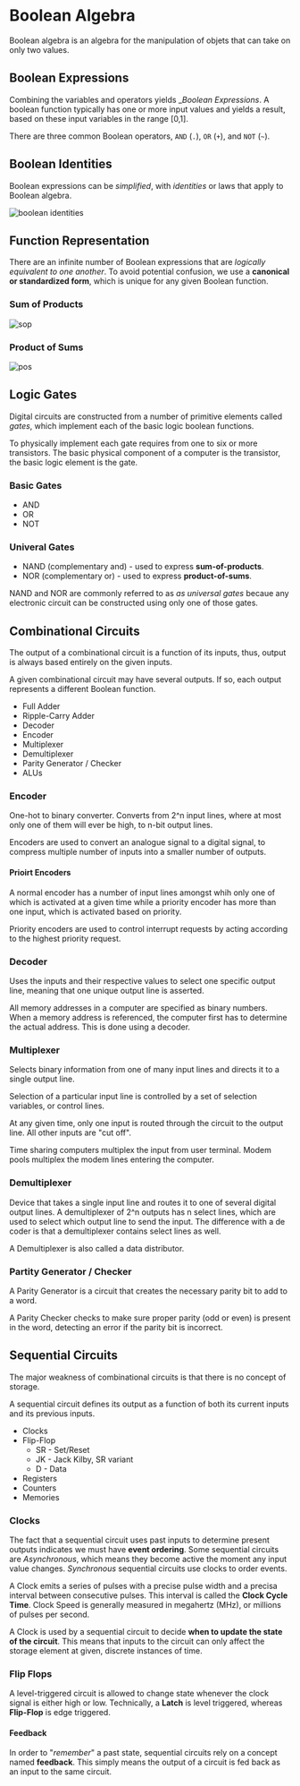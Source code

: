 # Boolean Algebra

Boolean algebra is an algebra for the manipulation of objets that can take on only two values.

## Boolean Expressions

Combining the variables and operators yields __Boolean Expressions_. A boolean function typically has one or more input values and yields a result, based on these input variables in the range [0,1].

There are three common Boolean operators, `AND` (`.`), `OR` (`+`), and `NOT` (`~`).

## Boolean Identities

Boolean expressions can be _simplified_, with _identities_ or laws that apply to Boolean algebra.

![boolean identities](./identities.png)

## Function Representation

There are an infinite number of Boolean expressions that are _logically equivalent to one another_. To avoid potential confusion, we use a __canonical or standardized form__, which is unique for any given Boolean function.

### Sum of Products

![sop](./sop.png)

### Product of Sums

![pos](./pos.png)

## Logic Gates

Digital circuits are constructed from a number of primitive elements called _gates_, which implement each of the basic logic boolean functions.

To physically implement each gate requires from one to six or more transistors. The basic physical component of a computer is the transistor, the basic logic element is the gate.

### Basic Gates

* AND
* OR
* NOT

### Univeral Gates

* NAND (complementary and) - used to express __sum-of-products__.
* NOR (complementary or) - used to express __product-of-sums__.

NAND and NOR are commonly referred to as _as universal gates_ becaue any electronic circuit can be constructed using only one of those gates.

## Combinational Circuits

The output of a combinational circuit is a function of its inputs, thus, output is always based entirely on the given inputs.

A given combinational circuit may have several outputs. If so, each output represents a different Boolean function.

* Full Adder
* Ripple-Carry Adder
* Decoder
* Encoder
* Multiplexer
* Demultiplexer
* Parity Generator / Checker
* ALUs

### Encoder

One-hot to binary converter. Converts from 2^n input lines, where at most only one of them will ever be high, to n-bit output lines.

Encoders are used to convert an analogue signal to a digital signal, to compress multiple number of inputs into a smaller number of outputs.

#### Prioirt Encoders

A normal encoder has a number of input lines amongst whih only one of which is activated at a given time while a priority encoder has more than one input, which is activated based on priority.

Priority encoders are used to control interrupt requests by acting according to the highest priority request.

### Decoder

Uses the inputs and their respective values to select one specific output line, meaning that one unique output line is asserted.

All memory addresses in a computer are specified as binary numbers. When a memory address is referenced, the computer first has to determine the actual address. This is done using a decoder.

### Multiplexer

Selects binary information from one of many input lines and directs it to a single output line.

Selection of a particular input line is controlled by a set of selection variables, or control lines.

At any given time, only one input is routed through the circuit to the output line. All other inputs are "cut off".

Time sharing computers multiplex the input from user terminal. Modem pools multiplex the modem lines entering the computer.

### Demultiplexer

Device that takes a single input line and routes it to one of several digital output lines. A demultiplexer of 2^n outputs has n select lines, which are used to select which output line to send the input. The difference with a de coder is that a demultiplexer contains select lines as well.

A Demultiplexer is also called a data distributor.

### Partity Generator / Checker

A Parity Generator is a circuit that creates the necessary parity bit to add to a word.

A Parity Checker checks to make sure proper parity (odd or even) is present in the word, detecting an error if the parity bit is incorrect.


## Sequential Circuits

The major weakness of combinational circuits is that there is no concept of storage.

A sequential circuit defines its output as a function of both its current inputs and its previous inputs.

* Clocks
* Flip-Flop
  * SR - Set/Reset
  * JK - Jack Kilby, SR variant
  * D - Data
* Registers
* Counters
* Memories

### Clocks

The fact that a sequential circuit uses past inputs to determine present outputs indicates we must have __event ordering__. Some sequential circuits are _Asynchronous_, which means they become active the moment any input value changes. _Synchronous_ sequential circuits use clocks to order events.

A Clock emits a series of pulses with a precise pulse width and a precisa interval between consecutive pulses. This interval is called the __Clock Cycle Time__. Clock Speed is generally measured in megahertz (MHz), or millions of pulses per second.

A Clock is used by a sequential circuit to decide __when to update the state of the circuit__. This means that inputs to the circuit can only affect the storage element at given, discrete instances of time.

### Flip Flops

A level-triggered circuit is allowed to change state whenever the clock signal is either high or low. Technically, a __Latch__ is level triggered, whereas __Flip-Flop__ is edge triggered.

#### Feedback

In order to "_remember_" a past state, sequential circuits rely on a concept named __feedback__. This simply means the output of a circuit is fed back as an input to the same circuit.
